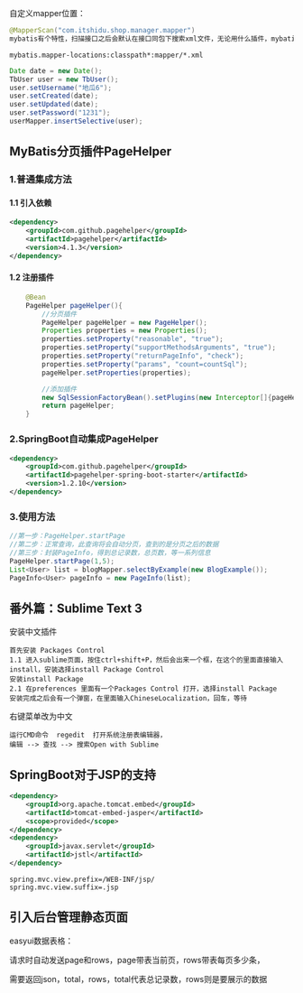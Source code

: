 自定义mapper位置：

```java
@MapperScan("com.itshidu.shop.manager.mapper")
mybatis有个特性，扫描接口之后会默认在接口同包下搜索xml文件，无论用什么插件，mybatis就这个特性。
```

```properties
mybatis.mapper-locations:classpath*:mapper/*.xml
```

```java
Date date = new Date();
TbUser user = new TbUser();
user.setUsername("地瓜6");
user.setCreated(date);
user.setUpdated(date);
user.setPassword("1231");
userMapper.insertSelective(user);
```





## MyBatis分页插件PageHelper

### 1.普通集成方法

#### 1.1 引入依赖

```xml
<dependency>
    <groupId>com.github.pagehelper</groupId>
    <artifactId>pagehelper</artifactId>
    <version>4.1.3</version>
</dependency>

```

#### 1.2 注册插件

```java
	@Bean
    PageHelper pageHelper(){
        //分页插件
        PageHelper pageHelper = new PageHelper();
        Properties properties = new Properties();
        properties.setProperty("reasonable", "true");
        properties.setProperty("supportMethodsArguments", "true");
        properties.setProperty("returnPageInfo", "check");
        properties.setProperty("params", "count=countSql");
        pageHelper.setProperties(properties);

        //添加插件
        new SqlSessionFactoryBean().setPlugins(new Interceptor[]{pageHelper});
        return pageHelper;
    }
```

### 2.SpringBoot自动集成PageHelper

```xml
<dependency>
    <groupId>com.github.pagehelper</groupId>
    <artifactId>pagehelper-spring-boot-starter</artifactId>
    <version>1.2.10</version>
</dependency>
```

### 3.使用方法

```java
//第一步：PageHelper.startPage
//第二步：正常查询，此查询将会自动分页，查到的是分页之后的数据
//第三步：封装PageInfo，得到总记录数，总页数，等一系列信息
PageHelper.startPage(1,5);
List<User> list = blogMapper.selectByExample(new BlogExample());
PageInfo<User> pageInfo = new PageInfo(list);
```

### 

## 番外篇：Sublime Text 3 

安装中文插件

```
首先安装 Packages Control 
1.1 进入sublime页面，按住ctrl+shift+P，然后会出来一个框，在这个的里面直接输入install，安装选择install Package Control
安装install Package 
2.1 在preferences 里面有一个Packages Control 打开，选择install Package
安装完成之后会有一个弹窗，在里面输入ChineseLocalization，回车，等待
```

右键菜单改为中文

```
运行CMD命令  regedit  打开系统注册表编辑器，
编辑 --> 查找 --> 搜索Open with Sublime
```



## SpringBoot对于JSP的支持

```xml
<dependency> 
    <groupId>org.apache.tomcat.embed</groupId> 
    <artifactId>tomcat-embed-jasper</artifactId> 
    <scope>provided</scope> 
</dependency> 
<dependency>
    <groupId>javax.servlet</groupId> 
    <artifactId>jstl</artifactId> 
</dependency>
```

```
spring.mvc.view.prefix=/WEB-INF/jsp/
spring.mvc.view.suffix=.jsp
```



## 引入后台管理静态页面

easyui数据表格：

请求时自动发送page和rows，page带表当前页，rows带表每页多少条，

需要返回json，total，rows，total代表总记录数，rows则是要展示的数据